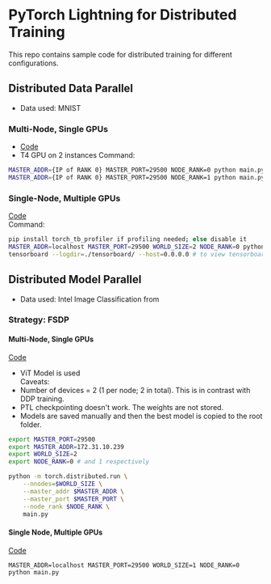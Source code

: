 # PyTorch Lightning for Distributed Training

This repo contains sample code for distributed training for different configurations.

## Distributed Data Parallel
* Data used: MNIST

### Multi-Node, Single GPUs
- [Code](./01_ddp_mnist_2n1g) 
- T4 GPU on 2 instances
Command:
```bash
MASTER_ADDR={IP of RANK 0} MASTER_PORT=29500 NODE_RANK=0 python main.py
MASTER_ADDR={IP of RANK 0} MASTER_PORT=29500 NODE_RANK=1 python main.py
```

### Single-Node, Multiple GPUs
[Code](./02_ddp_mnist_1n2g)   
Command:
```bash
pip install torch_tb_profiler if profiling needed; else disable it
MASTER_ADDR=localhost MASTER_PORT=29500 WORLD_SIZE=2 NODE_RANK=0 python main.py
tensorboard --logdir=./tensorboard/ --host=0.0.0.0 # to view tensorboard
```

## Distributed Model Parallel
* Data used: Intel Image Classification from 
### Strategy: FSDP

#### Multi-Node, Single GPUs
[Code](./03_fsdp_mnist_2n1g) 
- ViT Model is used  
Caveats:
- Number of devices = 2 (1 per node; 2 in total). This is in contrast with DDP training.
- PTL checkpointing doesn't work. The weights are not stored.
- Models are saved manually and then the best model is copied to the root folder.
```bash
export MASTER_PORT=29500
export MASTER_ADDR=172.31.10.239
export WORLD_SIZE=2
export NODE_RANK=0 # and 1 respectively

python -m torch.distributed.run \
    --nnodes=$WORLD_SIZE \
    --master_addr $MASTER_ADDR \
    --master_port $MASTER_PORT \
    --node_rank $NODE_RANK \
    main.py
```

#### Single Node, Multiple GPUs
[Code](./04_fsdp_mnist_1n2g)   
```
MASTER_ADDR=localhost MASTER_PORT=29500 WORLD_SIZE=1 NODE_RANK=0 python main.py
```